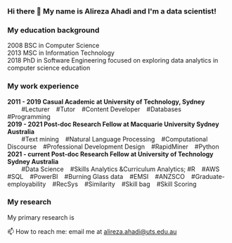 ### Hi there 👋 My name is Alireza Ahadi and I'm a data scientist!
<h3> My education background </h3> 
 2008 BSC in Computer Science <br>
 2013 MSC in Information Technology <br>
 2018 PhD in Software Engineering focused on exploring data analytics in computer science education 

<h3> My work experience </h3>
<b> 2011 - 2019 Casual Academic at University of Technology, Sydney  </b> <br>
 &emsp;&emsp; #Lecturer &ensp; #Tutor &ensp; #Content Developer &ensp; #Databases &ensp; #Programming <br>
<b> 2019 - 2021 Post-doc Research Fellow at Macquarie University Sydney Australia  </b> <br>
 &emsp;&emsp; #Text mining &ensp; #Natural Language Processing &ensp; #Computational Discourse &ensp; #Professional Development Design &ensp; #RapidMiner &ensp; #Python  <br>
<b> 2021 - current Post-doc Research Fellow at University of Technology Sydney Australia </b> <br>
&emsp;&emsp; #Data Science &ensp; #Skills Analytics &Curriculum Analytics; #R &ensp; #AWS &ensp; #SQL &ensp; #PowerBI &ensp; #Burning Glass data &ensp; #EMSI 
&ensp;  #ANZSCO    &ensp;    #Graduate-employability     &ensp;    #RecSys    &ensp;      #Similarity     &ensp;   #Skill bag     &ensp;   #Skill Scoring   <br>


<h3> My research </h3> 
My primary research is  







📫 How to reach me: email me at alireza.ahadi@uts.edu.au
<!--
**aahadi/aahadi** is a ✨ _special_ ✨ repository because its `README.md` (this file) appears on your GitHub profile.

Here are some ideas to get you started:

- 🔭 I’m currently working on ...
- 🌱 I’m currently learning ...
- 👯 I’m looking to collaborate on ...
- 🤔 I’m looking for help with ...
- 💬 Ask me about ...
- 
- 😄 Pronouns: ...
- ⚡ Fun fact: ...
-->
